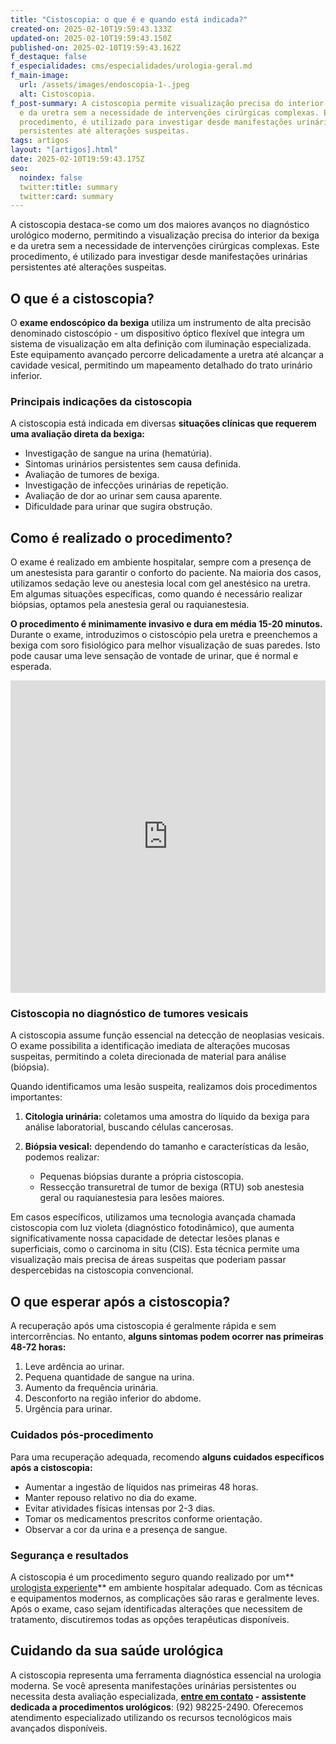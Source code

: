 ```yaml
---
title: "Cistoscopia: o que é e quando está indicada?"
created-on: 2025-02-10T19:59:43.133Z
updated-on: 2025-02-10T19:59:43.150Z
published-on: 2025-02-10T19:59:43.162Z
f_destaque: false
f_especialidades: cms/especialidades/urologia-geral.md
f_main-image:
  url: /assets/images/endoscopia-1-.jpeg
  alt: Cistoscopia.
f_post-summary: A cistoscopia permite visualização precisa do interior da bexiga
  e da uretra sem a necessidade de intervenções cirúrgicas complexas. Este
  procedimento, é utilizado para investigar desde manifestações urinárias
  persistentes até alterações suspeitas.
tags: artigos
layout: "[artigos].html"
date: 2025-02-10T19:59:43.175Z
seo:
  noindex: false
  twitter:title: summary
  twitter:card: summary
---
```

A cistoscopia destaca-se como um dos maiores avanços no diagnóstico urológico moderno, permitindo a visualização precisa do interior da bexiga e da uretra sem a necessidade de intervenções cirúrgicas complexas. Este procedimento, é utilizado para investigar desde manifestações urinárias persistentes até alterações suspeitas.

## O que é a cistoscopia?

O **exame endoscópico da bexiga** utiliza um instrumento de alta precisão denominado cistoscópio - um dispositivo óptico flexível que integra um sistema de visualização em alta definição com iluminação especializada. Este equipamento avançado percorre delicadamente a uretra até alcançar a cavidade vesical, permitindo um mapeamento detalhado do trato urinário inferior.

### Principais indicações da cistoscopia

A cistoscopia está indicada em diversas **situações clínicas que requerem uma avaliação direta da bexiga:**

* Investigação de sangue na urina (hematúria).
* Sintomas urinários persistentes sem causa definida.
* Avaliação de tumores de bexiga.
* Investigação de infecções urinárias de repetição.
* Avaliação de dor ao urinar sem causa aparente.
* Dificuldade para urinar que sugira obstrução.

## Como é realizado o procedimento?

O exame é realizado em ambiente hospitalar, sempre com a presença de um anestesista para garantir o conforto do paciente. Na maioria dos casos, utilizamos sedação leve ou anestesia local com gel anestésico na uretra. Em algumas situações específicas, como quando é necessário realizar biópsias, optamos pela anestesia geral ou raquianestesia.

**O procedimento é minimamente invasivo e dura em média 15-20 minutos.** Durante o exame, introduzimos o cistoscópio pela uretra e preenchemos a bexiga com soro fisiológico para melhor visualização de suas paredes. Isto pode causar uma leve sensação de vontade de urinar, que é normal e esperada.

</div>

<div style="text-align: center; margin-bottom: 20px;">
  <iframe
    width="100%"
    height="500"
    src="https://www.youtube.com/embed/D46OyceqDrA"
    title="Cistoscopia: assista uma endoscopia da bexiga"
    frameborder="0"
    allow="accelerometer; autoplay; clipboard-write; encrypted-media; gyroscope; picture-in-picture; web-share"
    referrerpolicy="strict-origin-when-cross-origin"
    allowfullscreen
    id="responsive-video"
    style="max-width: 800px; margin: 0 auto; display: block;"
  ></iframe>
  <script>
    function adjustIframeHeight() {
      var iframe = document.getElementById('responsive-video');
      if (window.innerWidth < 768) {
        iframe.style.height = '300px'; // Altura para celular
      } else {
        iframe.style.height = '500px'; // Altura para desktop
      }
    }  </script>
</div>

### Cistoscopia no diagnóstico de tumores vesicais

A cistoscopia assume função essencial na detecção de neoplasias vesicais. O exame possibilita a identificação imediata de alterações mucosas suspeitas, permitindo a coleta direcionada de material para análise (biópsia).

Quando identificamos uma lesão suspeita, realizamos dois procedimentos importantes:

1. **Citologia urinária:** coletamos uma amostra do líquido da bexiga para análise laboratorial, buscando células cancerosas.
2. **Biópsia vesical:** dependendo do tamanho e características da lesão, podemos realizar:

   * Pequenas biópsias durante a própria cistoscopia.
   * Ressecção transuretral de tumor de bexiga (RTU) sob anestesia geral ou raquianestesia para lesões maiores.

Em casos específicos, utilizamos uma tecnologia avançada chamada cistoscopia com luz violeta (diagnóstico fotodinâmico), que aumenta significativamente nossa capacidade de detectar lesões planas e superficiais, como o carcinoma in situ (CIS). Esta técnica permite uma visualização mais precisa de áreas suspeitas que poderiam passar despercebidas na cistoscopia convencional.

## O que esperar após a cistoscopia?

A recuperação após uma cistoscopia é geralmente rápida e sem intercorrências. No entanto, **alguns sintomas podem ocorrer nas primeiras 48-72 horas:**

1. Leve ardência ao urinar.
2. Pequena quantidade de sangue na urina.
3. Aumento da frequência urinária.
4. Desconforto na região inferior do abdome.
5. Urgência para urinar.

### Cuidados pós-procedimento

Para uma recuperação adequada, recomendo **alguns cuidados específicos após a cistoscopia:**

* Aumentar a ingestão de líquidos nas primeiras 48 horas.
* Manter repouso relativo no dia do exame.
* Evitar atividades físicas intensas por 2-3 dias.
* Tomar os medicamentos prescritos conforme orientação.
* Observar a cor da urina e a presença de sangue.

### Segurança e resultados

A cistoscopia é um procedimento seguro quando realizado por um** [urologista experiente](https://uroconsult.com.br/artigos/urologista-em-manaus/)** em ambiente hospitalar adequado. Com as técnicas e equipamentos modernos, as complicações são raras e geralmente leves. Após o exame, caso sejam identificadas alterações que necessitem de tratamento, discutiremos todas as opções terapêuticas disponíveis.

## Cuidando da sua saúde urológica

A cistoscopia representa uma ferramenta diagnóstica essencial na urologia moderna. Se você apresenta manifestações urinárias persistentes ou necessita desta avaliação especializada, **[entre em contato](https://api.whatsapp.com/send?phone=5592982252490) - assistente dedicada a procedimentos urológicos**: (92) 98225-2490. Oferecemos atendimento especializado utilizando os recursos tecnológicos mais avançados disponíveis.